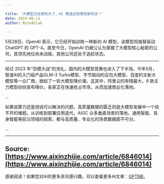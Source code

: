 ```yaml
---

title: '大模型已经卷到头了，AI 赛道还有哪些新机会？'
date: 2024-06-13
author: ByteAILab

---
```


5月28日，OpenAI 表示，它已经开始训练一种新的 AI 模型，该模型将接替驱动 ChatGPT 的 GPT-4。直至今日，OpenAI 仍被公认为掌握了大模型核心秘密的公司，其领先地位尚未动摇，其他公司还处于追赶状态。

---


经过 2023 年“百模大战”的洗礼，国内的大模型竞赛也进入了下半场。今年5月，智谱AI的入门级产品GLM-3 Turbo模型、字节跳动的豆包大模型、百度的文新大模型等一众厂商，掀起了一轮大模型降价潮，这其中，阿里云的举措最大，9 款主力模型纷纷宣布降价。各家正在快速抢占市场，从而加速商业化落地。

...

如果说算力还是烧钱可以解决的问题，高质量数据的匮乏则是大模型发展中一个绕不开的难题。从训练到部署应用迭代，AIGC 众多垂直场景的落地，通用智能、具身智能等前沿领域的探索，都与高质量、专业化的场景数据密不可分。

...

---

Source: [https://www.aixinzhijie.com/article/6846014](https://www.aixinzhijie.com/article/6846014)
---
感谢阅读！如果您对AI的更多资讯感兴趣，可以查看更多AI文章：[GPTNB](https://gptnb.com)。